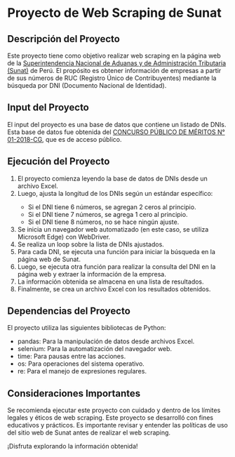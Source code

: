 <!DOCTYPE html>
<html>
<head>
    
</head>
<body>

<h1>Proyecto de Web Scraping de Sunat</h1>

<h2>Descripción del Proyecto</h2>
<p>Este proyecto tiene como objetivo realizar web scraping en la página web de la <a href="https://e-consultaruc.sunat.gob.pe/cl-ti-itmrconsruc/FrameCriterioBusquedaWeb.jsp">Superintendencia Nacional de Aduanas y de Administración Tributaria (Sunat)</a> de Perú. El propósito es obtener información de empresas a partir de sus números de RUC (Registro Único de Contribuyentes) mediante la búsqueda por DNI (Documento Nacional de Identidad).</p>

<h2>Input del Proyecto</h2>
<p>El input del proyecto es una base de datos que contiene un listado de DNIs. Esta base de datos fue obtenida del <a href="https://objectstorage.us-ashburn-1.oraclecloud.com/p/Ovj4ah5usLFDMxJZEj8Q1wmkP3ld9SVohrd3t7yhw5Hf0jle-D5RGMG9_fr1Zc9n/n/id08kfinkj3s/b/doccontraloria/o/uneteanuestroequipo/documentos/listado_acc.pdf">CONCURSO PÚBLICO DE MÉRITOS N° 01-2018-CG</a>, que es de acceso público.</p>


<h2>Ejecución del Proyecto</h2>
<ol>
    <li>El proyecto comienza leyendo la base de datos de DNIs desde un archivo Excel.</li>
    <li>Luego, ajusta la longitud de los DNIs según un estándar específico:</li>
        <ul>
            <li>Si el DNI tiene 6 números, se agregan 2 ceros al principio.</li>
            <li>Si el DNI tiene 7 números, se agrega 1 cero al principio.</li>
            <li>Si el DNI tiene 8 números, no se hace ningún ajuste.</li>
        </ul>
    <li>Se inicia un navegador web automatizado (en este caso, se utiliza Microsoft Edge) con WebDriver.</li>
    <li>Se realiza un loop sobre la lista de DNIs ajustados.</li>
    <li>Para cada DNI, se ejecuta una función para iniciar la búsqueda en la página web de Sunat.</li>
    <li>Luego, se ejecuta otra función para realizar la consulta del DNI en la página web y extraer la información de la empresa.</li>
    <li>La información obtenida se almacena en una lista de resultados.</li>
    <li>Finalmente, se crea un archivo Excel con los resultados obtenidos.</li>
</ol>

<h2>Dependencias del Proyecto</h2>
<p>El proyecto utiliza las siguientes bibliotecas de Python:</p>
<ul>
    <li>pandas: Para la manipulación de datos desde archivos Excel.</li>
    <li>selenium: Para la automatización del navegador web.</li>
    <li>time: Para pausas entre las acciones.</li>
    <li>os: Para operaciones del sistema operativo.</li>
    <li>re: Para el manejo de expresiones regulares.</li>
</ul>

<h2>Consideraciones Importantes</h2>
<p>Se recomienda ejecutar este proyecto con cuidado y dentro de los límites legales y éticos de web scraping. Este proyecto se desarrolló con fines educativos y prácticos. Es importante revisar y entender las políticas de uso del sitio web de Sunat antes de realizar el web scraping.</p>

<p>¡Disfruta explorando la información obtenida!</p>

</body>
</html>
